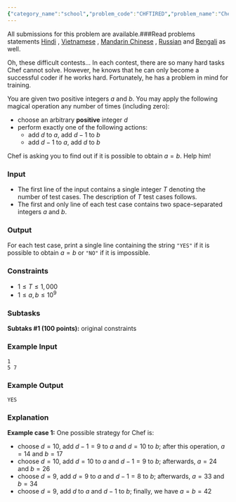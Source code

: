 ```yaml
---
{"category_name":"school","problem_code":"CHFTIRED","problem_name":"Chef and Difficult Contests","languages_supported":{"0":"C","1":"CPP14","2":"JAVA","3":"PYTH","4":"PYTH 3.6","5":"PYPY","6":"CS2","7":"PAS fpc","8":"PAS gpc","9":"RUBY","10":"PHP","11":"GO","12":"NODEJS","13":"HASK","14":"rust","15":"SCALA","16":"swift","17":"D","18":"PERL","19":"FORT","20":"WSPC","21":"ADA","22":"CAML","23":"ICK","24":"BF","25":"ASM","26":"CLPS","27":"PRLG","28":"ICON","29":"SCM qobi","30":"PIKE","31":"ST","32":"NICE","33":"LUA","34":"BASH","35":"NEM","36":"LISP sbcl","37":"LISP clisp","38":"SCM guile","39":"JS","40":"ERL","41":"TCL","42":"kotlin","43":"PERL6","44":"TEXT","45":"SCM chicken","46":"PYP3","47":"CLOJ","48":"COB","49":"FS"},"max_timelimit":0.5,"source_sizelimit":50000,"problem_author":"mgch","problem_tester":null,"date_added":"30-10-2018","tags":{"0":"cakewalk","1":"math","2":"mgch","3":"nov18","4":"taran_1407"},"editorial_url":"https://discuss.codechef.com/problems/CHFTIRED","time":{"view_start_date":1542015002,"submit_start_date":1542015002,"visible_start_date":1542015002,"end_date":1735669800},"is_direct_submittable":false,"layout":"problem"}
---
```

<span class="solution-visible-txt">All submissions for this problem are available.</span>###Read problems statements [Hindi](http://www.codechef.com/download/translated/NOV18/hindi/CHFTIRED.pdf) , [Vietnamese](http://www.codechef.com/download/translated/NOV18/vietnamese/CHFTIRED.pdf) , [Mandarin Chinese](http://www.codechef.com/download/translated/NOV18/mandarin/CHFTIRED.pdf) , [Russian](http://www.codechef.com/download/translated/NOV18/russian/CHFTIRED.pdf) and [Bengali](http://www.codechef.com/download/translated/NOV18/bengali/CHFTIRED.pdf) as well.

Oh, these difficult contests... In each contest, there are so many hard tasks Chef cannot solve. However, he knows that he can only become a successful coder if he works hard. Fortunately, he has a problem in mind for training.

You are given two positive integers $a$ and $b$. You may apply the following magical operation any number of times (including zero):
- choose an arbitrary **positive** integer $d$
- perform exactly one of the following actions:
    - add $d$ to $a$, add $d-1$ to $b$
    - add $d-1$ to $a$, add $d$ to $b$

Chef is asking you to find out if it is possible to obtain $a = b$. Help him!

### Input
- The first line of the input contains a single integer $T$ denoting the number of test cases. The description of $T$ test cases follows.
- The first and only line of each test case contains two space-separated integers $a$ and $b$. 

### Output
For each test case, print a single line containing the string `"YES"` if it is possible to obtain $a = b$ or `"NO"` if it is impossible.

### Constraints 
- $1 \le T \le 1,000$
- $1 \le a, b \le 10^9$

### Subtasks
**Subtaks #1 (100 points):** original constraints

### Example Input
```
1
5 7
```

### Example Output
```
YES
```

### Explanation
**Example case 1:** One possible strategy for Chef is:
- choose $d = 10$, add $d-1=9$ to $a$ and $d=10$ to $b$; after this operation, $a = 14$ and $b = 17$
- choose $d = 10$, add $d=10$ to $a$ and $d-1=9$ to $b$; afterwards, $a = 24$ and $b = 26$
- choose $d = 9$, add $d=9$ to $a$ and $d-1=8$ to $b$; afterwards, $a = 33$ and $b = 34$
- choose $d = 9$, add $d$ to $a$ and $d-1$ to $b$; finally, we have $a = b = 42$
